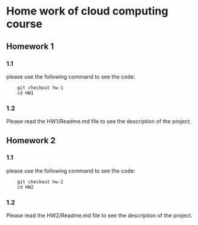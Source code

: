 # Home work of cloud computing course
 
## Homework 1
### 1.1
please use the following command to see the code:
``` 
    git checkout hw-1
    cd HW1
```
### 1.2
Please read the HW1/Readme.md file to see the description of the project.

## Homework 2

### 1.1
please use the following command to see the code:
``` 
    git checkout hw-2
    cd HW2
```
### 1.2
Please read the HW2/Readme.md file to see the description of the project.
